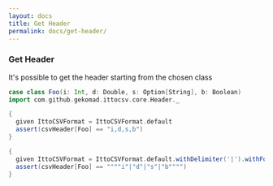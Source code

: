 ```yaml
---
layout: docs
title: Get Header
permalink: docs/get-header/
---
```



### Get Header
It's possible to get the header starting from the chosen class

```scala
case class Foo(i: Int, d: Double, s: Option[String], b: Boolean)
import com.github.gekomad.ittocsv.core.Header._

{
  given IttoCSVFormat = IttoCSVFormat.default
  assert(csvHeader[Foo] == "i,d,s,b")
}

{
  given IttoCSVFormat = IttoCSVFormat.default.withDelimiter('|').withForceQuote(true)
  assert(csvHeader[Foo] == """"i"|"d"|"s"|"b"""")
}

```